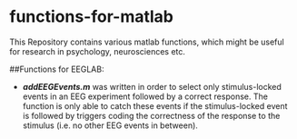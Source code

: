 # functions-for-matlab
This Repository contains various matlab functions, which might be useful for research in psychology, neurosciences etc.

##Functions for EEGLAB:

* **_addEEGEvents.m_** was written in order to select only stimulus-locked events in an EEG experiment followed by a correct response. The function is only able to catch these events if the stimulus-locked event is followed by triggers coding the correctness of the response to the stimulus (i.e. no other EEG events in between).   

